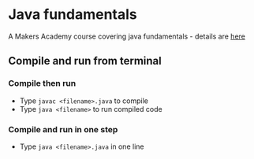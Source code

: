 # Java fundamentals

A Makers Academy course covering java fundamentals - details are [here](https://github.com/makersacademy/java-fundamentals)

## Compile and run from terminal

### Compile then run
* Type ```javac <filename>.java``` to compile
* Type ```java <filename>``` to run compiled code

### Compile and run in one step
* Type ```java <filename>.java``` in one line
